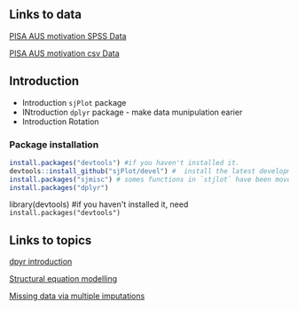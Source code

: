 
Links to data
-------------
[PISA AUS motivation SPSS Data](https://www.dropbox.com/s/w6q1z2zo0h6bm5f/PISA12-AUS-motivation.sav?dl=0)

[PISA AUS motivation csv Data](https://www.dropbox.com/s/2r5tvgw3wgrauzp/PISA12-AUS-motivation.csv?dl=0)

Introduction
-------------

* Introduction `sjPlot` package
* INtroduction `dplyr` package - make data munipulation earier
* Introduction Rotation

### Package installation

```r
install.packages("devtools") #if you haven't installed it.
devtools::install_github("sjPlot/devel") #  install the latest development snapshot of `sjPlot`
install.packages("sjmisc") # somes functions in `stjlot` have been moved into the sjmisc-package
install.packages("dplyr")
```

library(devtools) #if you haven't installed it, need `install.packages("devtools")`


Links to topics
--------------------
[dpyr introduction](http://nbviewer.ipython.org/github/pdparker/rcourse/blob/master/Regression%20in%20R.ipynb)

[Structural equation modelling](http://nbviewer.ipython.org/github/pdparker/rcourse/blob/master/SEM.ipynb)

[Missing data via multiple imputations](http://nbviewer.ipython.org/github/pdparker/rcourse/blob/master/Missing%20Data.ipynb)


